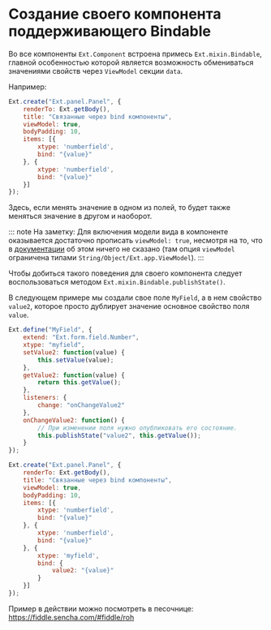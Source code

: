 
# Создание своего компонента поддерживающего Bindable

Во все компоненты `Ext.Component` встроена примесь `Ext.mixin.Bindable`, 
главной особенностью которой является возможность обмениваться значениями свойств
через `ViewModel` секции `data`.

Например:

``` javascript
Ext.create("Ext.panel.Panel", {
    renderTo: Ext.getBody(),
    title: "Связанные через bind компоненты",
    viewModel: true,
    bodyPadding: 10,
    items: [{
        xtype: 'numberfield',
        bind: "{value}"
    }, {
        xtype: 'numberfield',
        bind: "{value}"
    }]
});
```

Здесь, если менять значение в одном из полей, то будет также меняться значение в другом и наоборот.

::: note
На заметку: 
Для включения модели вида в компоненте оказывается достаточно прописать `viewModel: true`, несмотря на то, 
что в [документации](http://docs.sencha.com/extjs/5.1/5.1.1-apidocs/#!/api/Ext.Component-cfg-viewModel)
об этом ничего не сказано (там опция `viewModel` ограничена типами `String/Object/Ext.app.ViewModel`). 
:::

Чтобы добиться такого поведения для своего компонента следует воспользоваться 
методом `Ext.mixin.Bindable.publishState()`.

В следующем примере мы создали свое поле `MyField`, а в нем свойство `value2`, 
которое просто дублирует значение основное свойство поля `value`.

``` javascript
Ext.define("MyField", {
    extend: "Ext.form.field.Number",
    xtype: "myfield",
    setValue2: function(value) {
        this.setValue(value);
    },
    getValue2: function(value) {
        return this.getValue();
    },
    listeners: {
        change: "onChangeValue2"
    },
    onChangeValue2: function() {
    	// При изменении поля нужно опубликовать его состояние.
    	this.publishState("value2", this.getValue());
	}
});

Ext.create("Ext.panel.Panel", {
    renderTo: Ext.getBody(),
    title: "Связанные через bind компоненты",
    viewModel: true,
    bodyPadding: 10,
    items: [{
        xtype: 'numberfield',
        bind: "{value}"
    }, {
        xtype: 'numberfield',
        bind: "{value}"
    }, {
        xtype: 'myfield',
        bind: {
            value2: "{value}"
        }
    }]
});
```

Пример в действии можно посмотреть в песочнице: 
https://fiddle.sencha.com/#fiddle/roh